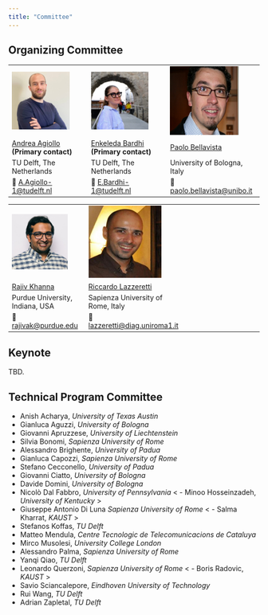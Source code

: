 ```yaml
---
title: "Committee"
---
```


## Organizing Committee ##

<table>
    <col width="30%" />
    <col width="30%" />
    <col width="30%" />
    <tr>
        <td><img src="andrea_agiollo.jpg" width=80%></td>
        <td><img src="enkeleda_bardhi.jpg" width=80%></td>
        <td><img src="paolo_bellavista.jpg" width=80%></td>
    </tr>
    <tr>
        <td> <a href='https://www.tudelft.nl/en/eemcs/the-faculty/departments/intelligent-systems/cybersecurityeemcs/people/andrea-agiollo'>Andrea Agiollo</a> <b> (Primary contact) </b> </td>
        <td> <a href='https://bardhienkeleda.github.io'>Enkeleda Bardhi</a> <b> (Primary contact) </b> </td>
        <td> <a href='https://www.unibo.it/sitoweb/paolo.bellavista'>Paolo Bellavista</a> </td>
    </tr>
    <tr>
        <td> TU Delft, The Netherlands </td>
        <td> TU Delft, The Netherlands </td>
        <td> University of Bologna, Italy </td>
    </tr>
    <tr>
        <td> 📧 <a href='mailto:A.Agiollo-1@tudelft.nl'>A.Agiollo-1@tudelft.nl</a> </td>
        <td> 📧 <a href='mailto:E.Bardhi-1@tudelft.nl'>E.Bardhi-1@tudelft.nl</a>  </td>
        <td> 📧 <a href='mailto:paolo.bellavista@unibo.it'>paolo.bellavista@unibo.it</a>  </td>
    </tr>
 </table>

 <table>
    <col width="30%" />
    <col width="30%" />
    <col width="30%" />
    <tr>
        <td><img src="rajiv_khanna.jpg" width=80%></td>
        <td><img src="riccardo_lazzeretti.jpg" width=80%></td>
        <td>  </td>
    </tr>
    <tr>
        <td> <a href='https://rjvak7.github.io'>Rajiv Khanna</a> </td>
        <td> <a href='https://sites.google.com/diag.uniroma1.it/lazzerettiriccardo/home'>Riccardo Lazzeretti</a> </td>
        <td>  </td>
    </tr>
    <tr>
        <td> Purdue University, Indiana, USA </td>
        <td> Sapienza University of Rome, Italy </td>
        <td>  </td>
    </tr>
    <tr>
        <td> 📧 <a href='mailto:rajivak@purdue.edu'>rajivak@purdue.edu</a> </td>
        <td> 📧 <a href='mailto:lazzeretti@diag.uniroma1.it'>lazzeretti@diag.uniroma1.it</a>  </td>
        <td>  </td>
    </tr>
 </table>


## Keynote ##

TBD.

## Technical Program Committee ##

- Anish Acharya, *University of Texas Austin*
- Gianluca Aguzzi, *University of Bologna*
- Giovanni Apruzzese, *University of Liechtenstein*
- Silvia Bonomi, *Sapienza University of Rome*
- Alessandro Brighente, *University of Padua*
- Gianluca Capozzi, *Sapienza University of Rome*
- Stefano Cecconello, *University of Padua*
- Giovanni Ciatto, *University of Bologna*
- Davide Domini, *University of Bologna*
- Nicolò Dal Fabbro, *University of Pennsylvania*
< - Minoo Hosseinzadeh, *University of Kentucky* >
- Giuseppe Antonio Di Luna *Sapienza University of Rome*
< - Salma Kharrat, *KAUST* >
- Stefanos Koffas, *TU Delft*
- Matteo Mendula, *Centre Tecnologic de Telecomunicacions de Cataluya*
- Mirco Musolesi, *University College London*
- Alessandro Palma, *Sapienza University of Rome*
- Yanqi Qiao, *TU Delft*
- Leonardo Querzoni, *Sapienza University of Rome*
< - Boris Radovic, *KAUST* >
- Savio Sciancalepore, *Eindhoven University of Technology*
- Rui Wang, *TU Delft*
- Adrian Zapletal, *TU Delft*